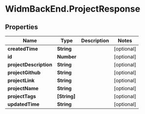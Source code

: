 # WidmBackEnd.ProjectResponse

## Properties

Name | Type | Description | Notes
------------ | ------------- | ------------- | -------------
**createdTime** | **String** |  | [optional] 
**id** | **Number** |  | [optional] 
**projectDescription** | **String** |  | [optional] 
**projectGithub** | **String** |  | [optional] 
**projectLink** | **String** |  | [optional] 
**projectName** | **String** |  | [optional] 
**projectTags** | **[String]** |  | [optional] 
**updatedTime** | **String** |  | [optional] 



